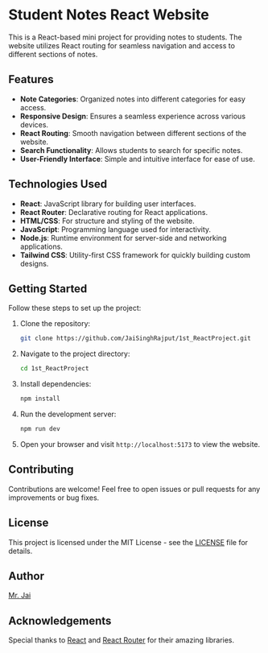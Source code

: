 # Student Notes React Website

This is a React-based mini project for providing notes to students. The website utilizes React routing for seamless navigation and access to different sections of notes.

## Features

- **Note Categories**: Organized notes into different categories for easy access.
- **Responsive Design**: Ensures a seamless experience across various devices.
- **React Routing**: Smooth navigation between different sections of the website.
- **Search Functionality**: Allows students to search for specific notes.
- **User-Friendly Interface**: Simple and intuitive interface for ease of use.

## Technologies Used

- **React**: JavaScript library for building user interfaces.
- **React Router**: Declarative routing for React applications.
- **HTML/CSS**: For structure and styling of the website.
- **JavaScript**: Programming language used for interactivity.
- **Node.js**: Runtime environment for server-side and networking applications.
- **Tailwind CSS**: Utility-first CSS framework for quickly building custom designs.

## Getting Started

Follow these steps to set up the project:

1. Clone the repository:

    ```bash
    git clone https://github.com/JaiSinghRajput/1st_ReactProject.git
    ```

2. Navigate to the project directory:

    ```bash
    cd 1st_ReactProject
    ```

3. Install dependencies:

    ```bash
    npm install
    ```

4. Run the development server:

    ```bash
    npm run dev
    ```

5. Open your browser and visit `http://localhost:5173` to view the website.

## Contributing

Contributions are welcome! Feel free to open issues or pull requests for any improvements or bug fixes.

## License

This project is licensed under the MIT License - see the [LICENSE](LICENSE) file for details.

## Author

[Mr. Jai](https://github.com/JaisinghRajput)

## Acknowledgements

Special thanks to [React](https://reactjs.org/) and [React Router](https://reactrouter.com/) for their amazing libraries.
